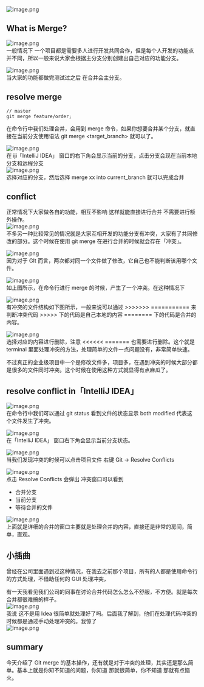 
![image.png](./images/merge-idea/d2b5fee737f75ee7591ef3f8a2f82ab3.png)
## What is Merge?
![image.png](./images/merge-idea/c103aa212ce62c7e830bce01942531fc.png)<br />一般情况下 一个项目都是需要多人进行开发共同合作，但是每个人开发的功能点并不同，所以一般来说大家会根据主分支分别创建出自己对应的功能分支。

![image.png](./images/merge-idea/e83ca997a49745ce61dc60ff840e5a80.png)<br />当大家的功能都做完测试过之后 在合并会主分支。


## resolve merge
```shell
// master
git merge feature/order;
```

在命令行中我们处理合并，会用到 merge 命令，如果你想要合并某个分支，就直接在当前分支使用语法 git merge <target_branch> 就可以了。

![image.png](./images/merge-idea/8da7e308a33f82bb47913935b9123ea8.png)<br />在 iji「IntelliJ IDEA」 窗口的右下角会显示当前的分支，点击分支会现在当前本地分支和远程分支<br />![image.png](./images/merge-idea/bcb8435dc263d8875d0b8a5a1e74a8b8.png)<br />选择对应的分支，然后选择 merge xx into current_branch 就可以完成合并

## conflict
正常情况下大家做各自的功能，相互不影响 这样就能直接进行合并 不需要进行额外操作。<br />![image.png](./images/merge-idea/b04f187e8713c989bc1683fc8e17a423.png)<br />不多另一种比较常见的情况就是大家互相开发的功能分支有冲突，大家有了共同修改的部分。这个时候在使用 git merge 在进行合并的时候就会存在「冲突」。

![image.png](./images/merge-idea/66dc301e77e1259a32649c88c83c0830.png)<br />因为对于 GIt 而言，两次都对同一个文件做了修改，它自己也不能判断该用哪个文件。

![image.png](./images/merge-idea/c7cb942cb5a38bfa3078e3e95468d8a7.png)<br />如上图所示，在命令行进行 merge 的时候，产生了一个冲突。在这种情况下

![image.png](./images/merge-idea/fd96595746ac156c504bad397e7ed6ea.png)<br />有冲突的文件结构如下图所示，一般来说可以通过 >>>>>>>   =========== 来判断冲突代码 >>>>> 下的代码是自己本地的内容 ======== 下的代码是合并的内容。

![image.png](./images/merge-idea/c81426babc9f9c015c88af6004822dba.png)<br />选择对应的内容进行删除，注意 <<<<<< ======= 也需要进行删除。这个就是 terminal 里面处理冲突的方法，处理简单的文件一点问题没有，非常简单快速。

不过真正的企业级项目中一个是修改文件多，项目多，在遇到冲突的时候大部分都是很多的文件同时冲突。这个时候在使用这种方式就显得有点麻瓜了。

## resolve conflict in「IntelliJ IDEA」
![image.png](./images/merge-idea/d54a5700662f97d572de78dd17e86125.png)<br />在命令行中我们可以通过 git status 看到文件的状态显示 both modified 代表这个文件发生了冲突。

![image.png](./images/merge-idea/ba04586c15669ff84635e00d6f3428d9.png)<br />在「IntelliJ IDEA」 窗口右下角会显示当前分支状态。

![image.png](./images/merge-idea/ecc661f57d83697a4ae26bdf26fde941.png)<br />当我们发现冲突的时候可以点击项目文件 右键 Git -> Resolve Conflicts 

![image.png](./images/merge-idea/2617ab8f1785400711e55db485101aa9.png)<br />点击 Resolve Conflicts 会弹出 冲突窗口可以看到

- 合并分支
- 当前分支
- 等待合并的文件

![image.png](./images/merge-idea/4acd9a098011debb45e647a802775999.png)<br />上面就是详细的合并的窗口主要就是处理合并的内容，直接还是非常的房间，简单，直观。

## 小插曲
曾经在公司里面遇到过这种情况，在我去之前那个项目，所有的人都是使用命令行的方式处理，不借助任何的 GUI 处理冲突，

有一天我看见我们公司的同事在讨论合并代码怎么怎么不舒服，不方便。就是每次合并都很难搞的样子。<br />![image.png](./images/merge-idea/c93b66fdd3b0e3eb58058107be2bfcd1.png)<br />我说 这不是用 Idea 很简单就处理好了吗。后面我了解到，他们在处理代码冲突的时候都是通过手动处理冲突的。我惊了<br />![image.png](./images/merge-idea/14deeaf5e75883e46ca3c65afc2f696f.png)

## summary
今天介绍了 Git merge 的基本操作，还有就是对于冲突的处理，其实还是那么简单。基本上就是你知不知道的问题，你知道 那就很简单，你不知道 那就有点恼火。